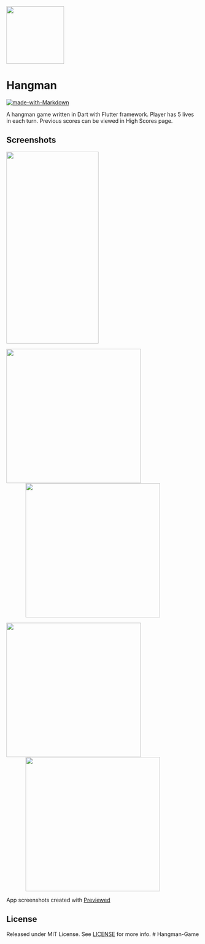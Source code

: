 <img width="150" height="150" src="./res/documentation/icon.png" />

# Hangman
[![made-with-Markdown](https://img.shields.io/badge/Made%20with-Flutter-1389FD.svg)](http://flutter.dev)

A hangman game written in Dart with Flutter framework. Player has 5 lives in each turn. Previous scores can be viewed in High Scores page.

## Screenshots
<img src="./res/documentation/hangman_animation.gif" width="240" height="500" />

<img align="center" width="350" src="./res/documentation/pre1.png"   ><img align="center" width="350" src="./res/documentation/pre2.png" hspace="50">

<img align="center" width="350"  src="./res/documentation/pre3.png"   ><img width="350" align="center" src="./res/documentation/pre4.png" hspace="50">


App screenshots created with <a href="https://previewed.app/">Previewed</a>

## License

Released under MIT License. See [LICENSE](LICENSE) for more info.
#   H a n g m a n - G a m e  
 